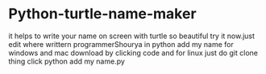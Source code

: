 # Python-turtle-name-maker
it helps to write your name on screen with turtle so beautiful try it now.just edit where writtern programmerShourya in python add my name
for windows and mac download by clicking code and for linux just do git clone thing 
click python add my name.py
